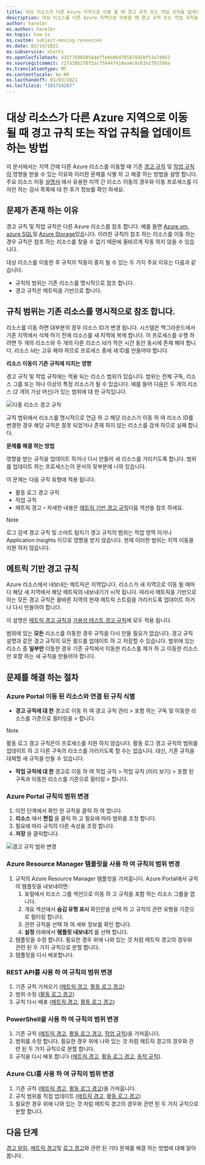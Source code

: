 ```yaml
---
title: 대상 리소스가 다른 Azure 지역으로 이동 될 때 경고 규칙 또는 작업 규칙을 업데이트 하는 방법
description: 대상 리소스를 다른 Azure 지역으로 이동할 때 경고 규칙 또는 작업 규칙을 업데이트 하는 방법에 대 한 배경 및 지침입니다.
author: harelbr
ms.author: harelbr
ms.topic: how-to
ms.custom: subject-moving-resources
ms.date: 02/14/2021
ms.subservice: alerts
ms.openlocfilehash: 435f7b9b585b4effe6b06d78587845bf53a7d051
ms.sourcegitcommit: c27a20b278f2ac758447418ea4c8c61e27927d6a
ms.translationtype: MT
ms.contentlocale: ko-KR
ms.lasthandoff: 03/03/2021
ms.locfileid: "101714207"
---
```

# <a name="how-to-update-alert-rules-or-action-rules-when-their-target-resource-moves-to-a-different-azure-region"></a>대상 리소스가 다른 Azure 지역으로 이동 될 때 경고 규칙 또는 작업 규칙을 업데이트 하는 방법

이 문서에서는 지역 간에 다른 Azure 리소스를 이동할 때 기존 [경고 규칙](./alerts-overview.md) 및 [작업 규칙이](./alerts-action-rules.md) 영향을 받을 수 있는 이유와 이러한 문제를 식별 하 고 해결 하는 방법을 설명 합니다. 주요 리소스 이동 [설명서](../../azure-resource-manager/management/move-region.md) 에서 유용한 지역 간 리소스 이동의 경우와 이동 프로세스를 디자인 하는 검사 목록에 대 한 추가 정보를 확인 하세요.

## <a name="why-the-problem-exists"></a>문제가 존재 하는 이유

경고 규칙 및 작업 규칙은 다른 Azure 리소스를 참조 합니다. 예를 들면 [Azure vm](../../site-recovery/azure-to-azure-tutorial-migrate.md), [azure SQL](../../azure-sql/database/move-resources-across-regions.md)및 [Azure Storage](../../storage/common/storage-account-move.md)있습니다. 이러한 규칙이 참조 하는 리소스를 이동 하는 경우 규칙은 참조 하는 리소스를 찾을 수 없기 때문에 올바르게 작동 하지 않을 수 있습니다.

대상 리소스를 이동한 후 규칙의 작동이 중지 될 수 있는 두 가지 주요 이유는 다음과 같습니다.

- 규칙의 범위는 기존 리소스를 명시적으로 참조 합니다.
- 경고 규칙은 메트릭을 기반으로 합니다.

## <a name="rule-scope-explicitly-refers-to-the-old-resource"></a>규칙 범위는 기존 리소스를 명시적으로 참조 합니다.

리소스를 이동 하면 대부분의 경우 리소스 ID가 변경 됩니다. 시스템은 백그라운드에서 기존 지역에서 삭제 하기 전에 리소스를 새 지역에 복제 합니다. 이 프로세스를 수행 하려면 두 개의 리소스와 두 개의 다른 리소스 Id가 작은 시간 동안 동시에 존재 해야 합니다. 리소스 Id는 고유 해야 하므로 프로세스 중에 새 ID를 만들어야 합니다. 

**리소스 이동이 기존 규칙에 미치는 영향**

경고 규칙 및 작업 규칙에는 적용 되는 리소스 범위가 있습니다. 범위는 전체 구독, 리소스 그룹 또는 하나 이상의 특정 리소스가 될 수 있습니다.
예를 들어 다음은 두 개의 리소스 (2 개의 가상 머신)가 있는 범위에 대 한 규칙입니다.

![다중 리소스 경고 규칙](media/alerts-resource-move/multi-resource-alert-rule.png)

규칙 범위에서 리소스를 명시적으로 언급 하 고 해당 리소스가 이동 하 여 리소스 ID를 변경한 경우 해당 규칙은 잘못 되었거나 존재 하지 않는 리소스를 검색 하므로 실패 합니다.

**문제를 해결 하는 방법**

영향을 받는 규칙을 업데이트 하거나 다시 만들어 새 리소스를 가리키도록 합니다. 범위를 업데이트 하는 프로세스는이 문서의 뒷부분에 나와 있습니다.

이 문제는 다음 규칙 유형에 적용 됩니다.

- 활동 로그 경고 규칙
- 작업 규칙
- 메트릭 경고 – 자세한 내용은 [메트릭 기반 경고 규칙](#alert-rules-based-on-metrics)다음 섹션을 참조 하세요.

> [!NOTE]
> 로그 검색 경고 규칙 및 스마트 탐지기 경고 규칙의 범위는 작업 영역 이거나 Application Insights 이므로 영향을 받지 않습니다. 현재 이러한 범위는 지역 이동을 지원 하지 않습니다.

## <a name="alert-rules-based-on-metrics"></a>메트릭 기반 경고 규칙

Azure 리소스에서 내보내는 메트릭은 지역입니다. 리소스가 새 지역으로 이동 될 때마다 해당 새 지역에서 해당 메트릭의 내보내기가 시작 됩니다. 따라서 메트릭을 기반으로 하는 모든 경고 규칙은 올바른 지역의 현재 메트릭 스트림을 가리키도록 업데이트 하거나 다시 만들어야 합니다.

이 설명은 [메트릭 경고 규칙과](alerts-metric-overview.md) [가용성 테스트 경고 규칙](../app/monitor-web-app-availability.md)에 모두 적용 됩니다.

범위에 있는 **모든** 리소스를 이동한 경우 규칙을 다시 만들 필요가 없습니다. 경고 규칙 설명과 같은 경고 규칙의 모든 필드를 업데이트 하 고 저장할 수 있습니다.
범위에 있는 리소스 중 **일부만** 이동한 경우 기존 규칙에서 이동한 리소스를 제거 하 고 이동한 리소스만 포함 하는 새 규칙을 만들어야 합니다.

## <a name="procedures-to-fix-problems"></a>문제를 해결 하는 절차

### <a name="identifying-rules-associated-with-a-moved-resource-from-the-azure-portal"></a>Azure Portal 이동 된 리소스와 연결 된 규칙 식별

- **경고 규칙에 대 한** 경고로 이동 하 여 경고 규칙 관리 > 포함 하는 구독 및 이동한 리소스를 기준으로 필터링을 > 합니다.
> [!NOTE]
> 활동 로그 경고 규칙은이 프로세스를 지원 하지 않습니다. 활동 로그 경고 규칙의 범위를 업데이트 하 고 다른 구독의 리소스를 가리키도록 할 수는 없습니다. 대신, 기존 규칙을 대체할 새 규칙을 만들 수 있습니다.

- **작업 규칙에 대 한** 경고로 이동 하 여 작업 규칙 > 작업 규칙 (미리 보기) > 포함 된 구독과 이동한 리소스를 기준으로 필터링 > 합니다.

### <a name="change-scope-of-a-rule-from-the-azure-portal"></a>Azure Portal 규칙의 범위 변경

1. 이전 단계에서 확인 한 규칙을 클릭 하 여 엽니다.
2. **리소스** 에서 **편집** 을 클릭 하 고 필요에 따라 범위를 조정 합니다.
3. 필요에 따라 규칙의 다른 속성을 조정 합니다.
4. **저장** 을 클릭합니다.

![경고 규칙 범위 변경](media/alerts-resource-move/change-alert-rule-scope.png)

### <a name="change-the-scope-of-a-rule-using-azure-resource-manager-templates"></a>Azure Resource Manager 템플릿을 사용 하 여 규칙의 범위 변경

1. 규칙의 Azure Resource Manager 템플릿을 가져옵니다.  Azure Portal에서 규칙의 템플릿을 내보내려면:
   1. 포털에서 리소스 그룹 섹션으로 이동 하 고 규칙을 포함 하는 리소스 그룹을 엽니다.
   2. 개요 섹션에서 **숨김 유형 표시** 확인란을 선택 하 고 규칙의 관련 유형을 기준으로 필터링 합니다.
   3. 관련 규칙을 선택 하 여 세부 정보를 확인 합니다.
   4. **설정** 아래에서 **템플릿 내보내기** 를 선택 합니다.
2. 템플릿을 수정 합니다. 필요한 경우 위에 나와 있는 것 처럼 메트릭 경고의 경우와 관련 된 두 가지 규칙으로 분할 합니다.
3. 템플릿을 다시 배포합니다.

### <a name="change-scope-of-a-rule-using-rest-api"></a>REST API를 사용 하 여 규칙의 범위 변경

1. 기존 규칙 가져오기 ([메트릭 경고](/rest/api/monitor/metricalerts/get), [활동 로그 경고](/rest/api/monitor/activitylogalerts/get))
2. 범위 수정 ([활동 로그 경고](/rest/api/monitor/activitylogalerts/update))
3. 규칙 다시 배포 ([메트릭 경고](/rest/api/monitor/metricalerts/createorupdate), [활동 로그 경고](/rest/api/monitor/activitylogalerts/createorupdate))

### <a name="change-scope-of-a-rule-using-powershell"></a>PowerShell을 사용 하 여 규칙의 범위 변경

1. 기존 규칙 ([메트릭 경고](/powershell/module/az.monitor/get-azmetricalertrulev2), [활동 로그 경고](/powershell/module/az.monitor/get-azactivitylogalert), [작업 규칙](/powershell/module/az.alertsmanagement/get-azactionrule))을 가져옵니다.
2. 범위를 수정 합니다. 필요한 경우 위에 나와 있는 것 처럼 메트릭 경고의 경우와 관련 된 두 가지 규칙으로 분할 합니다.
3. 규칙을 다시 배포 합니다 ([메트릭 경고](/powershell/module/az.monitor/add-azmetricalertrulev2), [활동 로그 경고](/powershell/module/az.monitor/enable-azactivitylogalert), [동작 규칙](/powershell/module/az.alertsmanagement/set-azactionrule)).

### <a name="change-the-scope-of-a-rule-using-azure-cli"></a>Azure CLI를 사용 하 여 규칙의 범위 변경

1.  기존 규칙 ([메트릭 경고](/cli/azure/monitor/metrics/alert#az-monitor-metrics-alert-show), [활동 로그 경고](/cli/azure/monitor/activity-log/alert#az-monitor-activity-log-alert-list))을 가져옵니다.
2.  규칙 범위를 직접 업데이트 ([메트릭 경고](/cli/azure/monitor/metrics/alert#az-monitor-metrics-alert-update), [활동 로그 경고](/cli/azure/monitor/activity-log/alert/scope))
3.  필요한 경우 위에 나와 있는 것 처럼 메트릭 경고의 경우와 관련 된 두 가지 규칙으로 분할 합니다.

## <a name="next-steps"></a>다음 단계

[경고 알림](alerts-troubleshoot.md), [메트릭 경고](alerts-troubleshoot-metric.md)및 [로그 경고](alerts-troubleshoot-log.md)와 관련 된 기타 문제를 해결 하는 방법에 대해 알아봅니다.